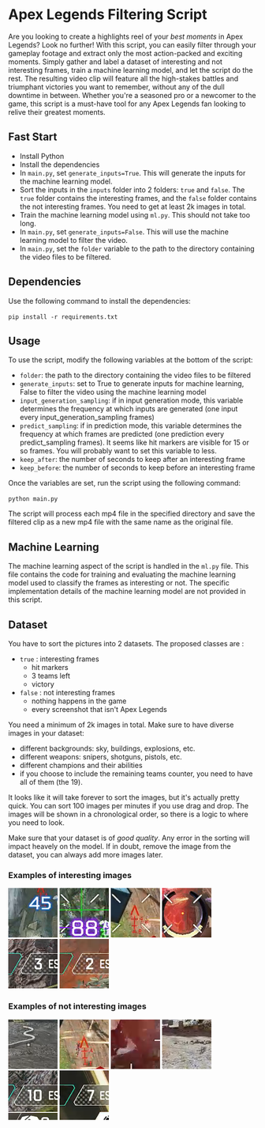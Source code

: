 # Apex Legends Filtering Script

Are you looking to create a highlights reel of your *best moments* in Apex Legends? Look no further! With this script, you can easily filter through your gameplay footage and extract only the most action-packed and exciting moments. Simply gather and label a dataset of interesting and not interesting frames, train a machine learning model, and let the script do the rest. The resulting video clip will feature all the high-stakes battles and triumphant victories you want to remember, without any of the dull downtime in between. Whether you're a seasoned pro or a newcomer to the game, this script is a must-have tool for any Apex Legends fan looking to relive their greatest moments.

## Fast Start
- Install Python
- Install the dependencies
- In `main.py`, set `generate_inputs=True`. This will generate the inputs for the machine learning model.
- Sort the inputs in the `inputs` folder into 2 folders: `true` and `false`. The `true` folder contains the interesting frames, and the `false` folder contains the not interesting frames. You need to get at least 2k images in total. 
- Train the machine learning model using `ml.py`. This should not take too long.
- In `main.py`, set `generate_inputs=False`. This will use the machine learning model to filter the video.
- In `main.py`, set the `folder` variable to the path to the directory containing the video files to be filtered.

## Dependencies

Use the following command to install the dependencies:

`pip install -r requirements.txt`

## Usage

To use the script, modify the following variables at the bottom of the script:

- `folder`: the path to the directory containing the video files to be filtered
- `generate_inputs`: set to True to generate inputs for machine learning, False to filter the video using the machine learning model
- `input_generation_sampling`: if in input generation mode, this variable determines the frequency at which inputs are generated (one input every input_generation_sampling frames)
- `predict_sampling`: if in prediction mode, this variable determines the frequency at which frames are predicted (one prediction every predict_sampling frames). It seems like hit markers are visible for 15 or so frames. You will probably want to set this variable to less.
- `keep_after`: the number of seconds to keep after an interesting frame
- `keep_before`: the number of seconds to keep before an interesting frame

Once the variables are set, run the script using the following command:

`python main.py`

The script will process each mp4 file in the specified directory and save the filtered clip as a new mp4 file with the same name as the original file.

## Machine Learning

The machine learning aspect of the script is handled in the `ml.py` file. This file contains the code for training and evaluating the machine learning model used to classify the frames as interesting or not. The specific implementation details of the machine learning model are not provided in this script.

## Dataset

You have to sort the pictures into 2 datasets. The proposed classes are :
- `true` : interesting frames
  - hit markers
  - 3 teams left
  - victory
- `false` : not interesting frames
  - nothing happens in the game
  - every screenshot that isn't Apex Legends

You need a minimum of 2k images in total.
Make sure to have diverse images in your dataset:
- different backgrounds: sky, buildings, explosions, etc.
- different weapons: snipers, shotguns, pistols, etc.
- different champions and their abilities
- if you choose to include the remaining teams counter, you need to have all of them (the 19).

It looks like it will take forever to sort the images, but it's actually pretty quick. You can sort 100 images per minutes if you use drag and drop. The images will be shown in a chronological order, so there is a logic to where you need to look.

Make sure that your dataset is of *good quality*.
Any error in the sorting will impact heavely on the model.
If in doubt, remove the image from the dataset, you can always add more images later.

### Examples of interesting images

![interesting image 1](images/interesting1.png)
![interesting image 2](images/interesting2.png)
![interesting image 3](images/interesting3.png)
![interesting image 4](images/interesting4.png)
![interesting image 5](images/interesting5.png)
![interesting image 6](images/interesting6.png)

### Examples of not interesting images

![Not interesting image 1](images/not_interesting1.png)
![Not interesting image 2](images/not_interesting2.png)
![Not interesting image 3](images/not_interesting3.png)
![Not interesting image 4](images/not_interesting4.png)
![Not interesting image 5](images/not_interesting5.png)
![Not interesting image 6](images/not_interesting6.png)